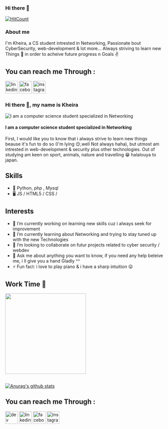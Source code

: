 ### Hi there 👋
[![HitCount](http://hits.dwyl.com/kheiraBoumerzak/kheiraBoumerzak.svg)](http://hits.dwyl.com/kheiraBoumerzak/kheiraBoumerzak)

### About me 
I'm Kheira, a CS student intrested in Networking, Passionate bout CyberSecurity, web-development & lot more...
Always striving to learn new Things 💪 in order to acheive future progress n Goals ✌️

## You can reach me Through :

[<img src='https://cdn.jsdelivr.net/npm/simple-icons@3.0.1/icons/linkedin.svg' alt='linkedin' height='40'>](https://www.linkedin.com/in/https://www.linkedin.com/in/boumerzak-kheira-725238161//) 
[<img src='https://cdn.jsdelivr.net/npm/simple-icons@3.0.1/icons/facebook.svg' alt='facebook' height='40'>](https://www.facebook.com/https://www.facebook.com/flicka.kb/)
[<img src='https://cdn.jsdelivr.net/npm/simple-icons@3.0.1/icons/instagram.svg' alt='instagram' height='40'>](https://www.instagram.com/https://www.instagram.com/micasa_kb1//)  



### Hi there 👋, my name is Kheira

![I am a computer science student specialized in Networking](https://th.bing.com/th/id/OIP._XSIuc1Yzky0SVU-6rr86AHaHa?w=181&h=181&c=7&o=5&pid=1.7)
#### I am a computer science student specialized in Networking
First, I would like you to know that i always strive to learn new things beause it's fun to do so (I'm lying 😌,well Not always haha), but utmost am intrested in web-development & security plus other technologies. Out of studying am keen on sport, animals, nature and travelling 😁 halalouya to japan.

## Skills
* 🐍  Python, php , Mysql
* 🖥️ JS / HTML5 / CSS /

## Interests

- 🔭 I’m currently working on learning new skills cuz i always seek for improvement 
- 🌱 I’m currently learning about Networking and trying to stay tuned up with the new Technologies 
- 👯 I’m looking to collaborate on futur projects related to cyber security / webdev 
- 💬 Ask me about anything you want to know, if you need any help beleive me, i ll give you a hand Gladly ^^ 
- ⚡ Fun fact: i love to play piano & i have a sharp intuition 😜

## Work Time 💪
<img src= 'https://github.com/kheiraBoumerzak/kheiraBoumerzak-/blob/main/gurl.gif' width='256' />

## 
[![Anurag's github stats](https://github-readme-stats.vercel.app/api?username=kheiraBoumerzak)](https://github.com/anuraghazra/github-readme-stats)


## You can reach me Through :
[<img src='https://cdn.jsdelivr.net/npm/simple-icons@3.0.1/icons/dev-dot-to.svg' alt='dev' height='40'>](https://dev.to/https://dev.to/kheiraboumerzak)  [<img src='https://cdn.jsdelivr.net/npm/simple-icons@3.0.1/icons/linkedin.svg' alt='linkedin' height='40'>](https://www.linkedin.com/in/https://www.linkedin.com/in/boumerzak-kheira-725238161//)  [<img src='https://cdn.jsdelivr.net/npm/simple-icons@3.0.1/icons/facebook.svg' alt='facebook' height='40'>](https://www.facebook.com/https://www.facebook.com/flicka.kb/)  [<img src='https://cdn.jsdelivr.net/npm/simple-icons@3.0.1/icons/instagram.svg' alt='instagram' height='40'>](https://www.instagram.com/https://www.instagram.com/micasa_kb1//)  



